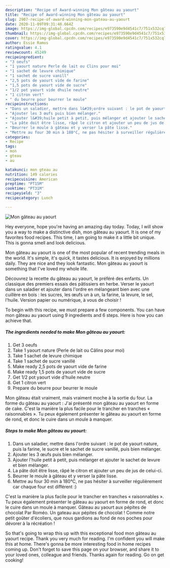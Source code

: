 ```yaml
---
description: "Recipe of Award-winning Mon gâteau au yaourt"
title: "Recipe of Award-winning Mon gâteau au yaourt"
slug: 2907-recipe-of-award-winning-mon-gateau-au-yaourt
date: 2020-11-09T09:31:48.664Z
image: https://img-global.cpcdn.com/recipes/e973590e9d4541c7/751x532cq70/mon-gateau-au-yaourt-photo-principale-de-la-recette.jpg
thumbnail: https://img-global.cpcdn.com/recipes/e973590e9d4541c7/751x532cq70/mon-gateau-au-yaourt-photo-principale-de-la-recette.jpg
cover: https://img-global.cpcdn.com/recipes/e973590e9d4541c7/751x532cq70/mon-gateau-au-yaourt-photo-principale-de-la-recette.jpg
author: Essie Ramos
ratingvalue: 4.1
reviewcount: 45249
recipeingredient:
- "3 oeufs"
- "1 yaourt nature Perle de lait ou Clins pour moi"
- "1 sachet de levure chimique"
- "1 sachet de sucre vanill"
- "2,5 pots de yaourt vide de farine"
- "1,5 pots de yaourt vide de sucre"
- "1/2 pot yaourt vide dhuile neutre"
- "1 citron vert"
- " du beurre pour beurrer le moule"
recipeinstructions:
- "Dans un saladier, mettre dans l&#39;ordre suivant : le pot de yaourt nature, puis la farine, le sucre et le sachet de sucre vanillé, puis bien mélanger."
- "Ajouter les 3 œufs puis bien mélanger."
- "Ajouter l&#39;huile petit à petit, puis mélanger et ajouter le sachet de levure et bien mélanger."
- "La pâte doit être lisse, râpé le citron et ajouter un peu de jus de celui-ci."
- "Beurrer le moule à gâteau et y verser la pâte lisse."
- "Mettre au four 30 min à 180°C, ne pas hésiter à surveiller régulièrement car chaque four est différent :)"
categories:
- Recipe
tags:
- mon
- gteau
- au

katakunci: mon gteau au 
nutrition: 149 calories
recipecuisine: American
preptime: "PT15M"
cooktime: "PT31M"
recipeyield: "3"
recipecategory: Lunch

---
```



![Mon gâteau au yaourt](https://img-global.cpcdn.com/recipes/e973590e9d4541c7/751x532cq70/mon-gateau-au-yaourt-photo-principale-de-la-recette.jpg)

Hey everyone, hope you're having an amazing day today. Today, I will show you a way to make a distinctive dish, mon gâteau au yaourt. It is one of my favorites food recipes. This time, I am going to make it a little bit unique. This is gonna smell and look delicious.

Mon gâteau au yaourt is one of the most popular of recent trending meals in the world. It's simple, it's quick, it tastes delicious. It is enjoyed by millions daily. They are nice and they look fantastic. Mon gâteau au yaourt is something that I've loved my whole life.

Découvrez la recette du gâteau au yaourt, le préféré des enfants. Un classique des premiers essais des pâtissiers en herbe. Verser le yaourt dans un saladier et ajouter dans l&#39;ordre en mélangeant bien avec une cuillère en bois : les sucres, les œufs un à un, la farine, la levure, le sel, l&#39;huile. Version papier ou numérique, à vous de choisir !


To begin with this recipe, we must prepare a few components. You can have mon gâteau au yaourt using 9 ingredients and 6 steps. Here is how you can achieve that.

<!--inarticleads1-->

##### The ingredients needed to make Mon gâteau au yaourt:

1. Get 3 oeufs
1. Take 1 yaourt nature (Perle de lait ou Câlins pour moi)
1. Take 1 sachet de levure chimique
1. Take 1 sachet de sucre vanillé
1. Make ready 2,5 pots de yaourt vide de farine
1. Make ready 1,5 pots de yaourt vide de sucre
1. Get 1/2 pot yaourt vide d&#39;huile neutre
1. Get 1 citron vert
1. Prepare  du beurre pour beurrer le moule


Mon gâteau était vraiment, mais vraiment moche à la sortie du four. La forme du gâteau au yaourt : J&#39;ai présenté mon gâteau au yaourt en forme de cake. C&#39;est la manière la plus facile pour le trancher en tranches « raisonnables ». Tu peux également présenter le gâteau au yaourt en forme de rond, et donc le cuire dans un moule à manquer. 

<!--inarticleads2-->

##### Steps to make Mon gâteau au yaourt:

1. Dans un saladier, mettre dans l&#39;ordre suivant : le pot de yaourt nature, puis la farine, le sucre et le sachet de sucre vanillé, puis bien mélanger.
1. Ajouter les 3 œufs puis bien mélanger.
1. Ajouter l&#39;huile petit à petit, puis mélanger et ajouter le sachet de levure et bien mélanger.
1. La pâte doit être lisse, râpé le citron et ajouter un peu de jus de celui-ci.
1. Beurrer le moule à gâteau et y verser la pâte lisse.
1. Mettre au four 30 min à 180°C, ne pas hésiter à surveiller régulièrement car chaque four est différent :)


C&#39;est la manière la plus facile pour le trancher en tranches « raisonnables ». Tu peux également présenter le gâteau au yaourt en forme de rond, et donc le cuire dans un moule à manquer. Gâteau au yaourt aux pépites de chocolat Par Roméo. Un gateau aux pépites de chocolat ! Comme notre petit goûter d&#39;écoliers, que nous gardions au fond de nos poches pour dévorer à la récréation ! 

So that's going to wrap this up with this exceptional food mon gâteau au yaourt recipe. Thank you very much for reading. I'm confident you will make this at home. There's gonna be more interesting food in home recipes coming up. Don't forget to save this page on your browser, and share it to your loved ones, colleague and friends. Thanks again for reading. Go on get cooking!
